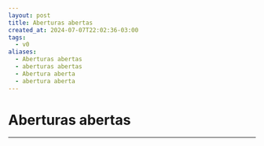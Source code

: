 ```yaml
---
layout: post
title: Aberturas abertas
created_at: 2024-07-07T22:02:36-03:00
tags:
  - v0
aliases:
  - Aberturas abertas
  - aberturas abertas
  - Abertura aberta
  - abertura aberta
---
```

# Aberturas abertas
----

